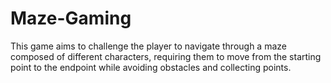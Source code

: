 # Maze-Gaming
This game aims to challenge the player to navigate through a maze composed of different characters, requiring them to move from the starting point to the endpoint while avoiding obstacles and collecting points.
